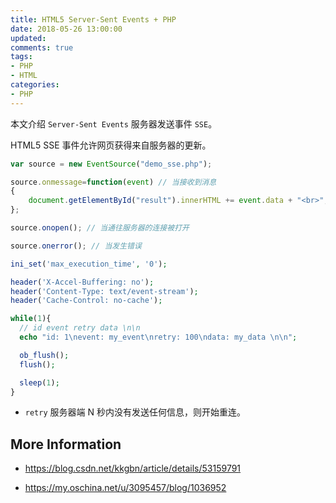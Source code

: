 ```yaml
---
title: HTML5 Server-Sent Events + PHP
date: 2018-05-26 13:00:00
updated:
comments: true
tags:
- PHP
- HTML
categories:
- PHP
---
```


本文介绍 `Server-Sent Events` 服务器发送事件 `SSE`。

HTML5 SSE 事件允许网页获得来自服务器的更新。

<!--more-->

```js
var source = new EventSource("demo_sse.php");

source.onmessage=function(event) // 当接收到消息
{
    document.getElementById("result").innerHTML += event.data + "<br>";
};

source.onopen(); // 当通往服务器的连接被打开

source.onerror(); // 当发生错误
```

```php
ini_set('max_execution_time', '0');

header('X-Accel-Buffering: no');
header('Content-Type: text/event-stream');
header('Cache-Control: no-cache');

while(1){
  // id event retry data \n\n
  echo "id: 1\nevent: my_event\nretry: 100\ndata: my_data \n\n";

  ob_flush();
  flush();

  sleep(1);
}
```

* `retry` 服务器端 N 秒内没有发送任何信息，则开始重连。

## More Information

* https://blog.csdn.net/kkgbn/article/details/53159791

* https://my.oschina.net/u/3095457/blog/1036952
